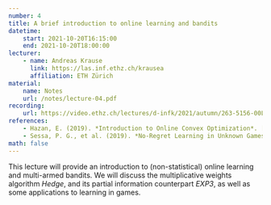 ```yaml
---
number: 4
title: A brief introduction to online learning and bandits
datetime:
    start: 2021-10-20T16:15:00
    end: 2021-10-20T18:00:00
lecturer: 
    - name: Andreas Krause
      link: https://las.inf.ethz.ch/krausea
      affiliation: ETH Zürich
material: 
    name: Notes
    url: /notes/lecture-04.pdf
recording:
    url: https://video.ethz.ch/lectures/d-infk/2021/autumn/263-5156-00L/445af708-bd98-490c-ad7d-531dde3ffca6.html
references:
    - Hazan, E. (2019). *Introduction to Online Convex Optimization*. [arXiv:1909.05207v1](https://arxiv.org/pdf/1909.05207.pdf). **[Chapter 6.2]**
    - Sessa, P. G., et al. (2019). *No-Regret Learning in Unknown Games with Correlated Payoffs*. [Available online.](https://las.inf.ethz.ch/files/sessa19noregret.pdf)
math: false
---
```


This lecture will provide an introduction to (non-statistical) online learning and multi-armed bandits.
We will discuss the multiplicative weights algorithm *Hedge*, and its partial information counterpart *EXP3*, as well as some applications to learning in games.
